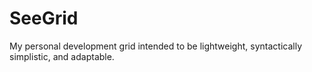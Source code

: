 # SeeGrid
My personal development grid intended to be lightweight, syntactically simplistic, and adaptable. 
